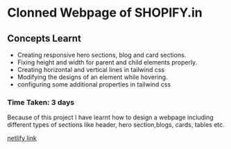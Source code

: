 # Clonned Webpage of SHOPIFY.in
## Concepts Learnt
- Creating responsive hero sections, blog and card sections.
- Fixing height and width for parent and child elements properly.
- Creating horizontal and vertical lines in tailwind css
- Modifying the designs of an element while hovering.
- configuring some additional properties  in tailwind css

### Time Taken:  3 days
 

Because of this project I have learnt how to design a webpage including different types of sections like header, hero section,blogs, cards, tables etc.

[netlify link](https://shopify-clone-homepage.netlify.app/)